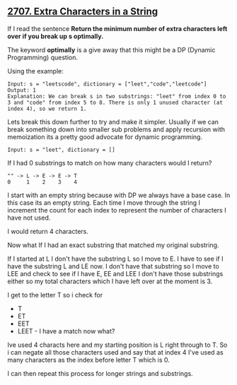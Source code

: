 ## [2707. Extra Characters in a String](https://leetcode.com/problems/extra-characters-in-a-string/description/)

If I read the sentence __Return the minimum number of extra characters left over if you break up s optimally.__

The keyword __optimally__ is a give away that this might be a DP (Dynamic Programming) question.

Using the example: 

```
Input: s = "leetscode", dictionary = ["leet","code","leetcode"]
Output: 1
Explanation: We can break s in two substrings: "leet" from index 0 to 3 and "code" from index 5 to 8. There is only 1 unused character (at index 4), so we return 1.
```

Lets break this down further to try and make it simpler. Usually if we can break something down into smaller sub problems
and apply recursion with memoization its a pretty good advocate for dynamic programming.


```
Input: s = "leet", dictionary = []
```

If I had 0 substrings to match on how many characters would I return?

```
"" -> L -> E -> E -> T
0     1    2    3    4
```


I start with an empty string because with DP we always have a base case. In this case its an empty string. Each time I move through the string
I increment the count for each index to represent the number of characters I have not used.

I would return 4 characters. 

Now what If I had an exact substring that matched my original substring.

If I started at L I don't have the substring L so I move to E. I have to see if I have the substring L and LE now. I don't have
that substring so I move to LEE and check to see if I have E, EE and LEE I don't have those substrings either so my total characters which I have left over at the moment
is 3. 

I get to the letter T so i check for


- T
- ET
- EET
- LEET - I have a match now what?

Ive used 4 characts here and my starting position is L right through to T. So i can negate all those characters used and say that at index 4 I've used as many characters as the index before letter T which is 0.

I can then repeat this process for longer strings and substrings.



